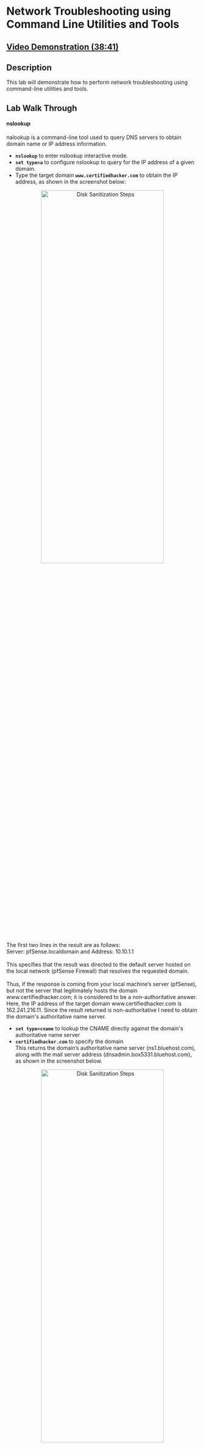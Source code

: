 <h1>Network Troubleshooting using Command Line Utilities and Tools</h1>

 ## [Video Demonstration (38:41)](https://drive.google.com/file/d/1ozfcxE80ODhxWV1-2v5EPMv1_uyHX-eD/view?usp=drive_link)

<h2>Description</h2>

This lab will demonstrate how to perform network troubleshooting using command-line utilities and tools.

## Lab Walk Through
#### nslookup 
nalookup is a command-line tool used to query DNS servers to obtain domain name or IP address information.
- **`nslookup`** to enter nslookup interactive mode.
- **`set type=a`** to configure nslookup to query for the IP address of a given domain.
- Type the target domain **`www.certifiedhacker.com`** to obtain the IP address, as shown in the screenshot below:

<p align="center"> <img src="https://i.imgur.com/J9Ntu90.png" height="50%" width="80%" alt="Disk Sanitization Steps"/>
<br />
<p align="left">The first two lines in the result are as follows:<br/>
 Server: pfSense.localdomain and Address: 10.10.1.1<br/>
<br/>
This specifies that the result was directed to the default server hosted on the local network (pfSense Firewall) that resolves the requested domain.<br/>
<br/>
Thus, if the response is coming from your local machine’s server (pfSense), but not the server that legitimately hosts the domain www.certifiedhacker.com; it is considered to be a non-authoritative answer. Here, the IP address of the target domain www.certifiedhacker.com is 162.241.216.11. Since the result returned is non-authoritative I need to obtain the domain's authoritative name server. <br/>

- **`set type=cname`** to lookup the CNAME directly against the domain's authoritative name server
- **`certifiedhacker.com`** to specify the domain<br/>
This returns the domain’s authoritative name server (ns1.bluehost.com), along with the mail server address (dnsadmin.box5331.bluehost.com), as shown in the screenshot below.<br/>

<p align="center"><img src="https://i.imgur.com/LoH6AcF.png" height="50%" width="80%" alt="Disk Sanitization Steps"/>
<br />

 - Since I have obtained the authoritative name server ns1.bluehost.com I can run **`set type=a`** to get the IP address of the server. The IP address is displayed below as 162.159.24.80:
<p align="center"> 
<img src="https://i.imgur.com/isf8qig.png" height="50%" width="80%" alt="Disk Sanitization Steps"/>
<br />
<p align="left"> The authoritative name server stores the records associated with the domain. Therefore, if an attacker can determine the authoritative name server (primary name server) and obtain its associated IP address, he/she might attempt to exploit the server to perform attacks such as DoS, DDoS, URL Redirection, etc.

#### tracert 
tracert can be used to view the hops that the packets made before reaching the destination.
- **`tracert certifiedhacker.com`** 
 <p align="center">
<img src="https://i.imgur.com/7QhMwE8.png" height="50%" width="80%" alt="Disk Sanitization Steps"/>
<br />

#### arp -a
- **`arp -a`** shows a list of IP addresses and their corresponding MAC addresses that the computer has recently communicated with.
<p align="center">
<img src="https://i.imgur.com/JbKAnHd.png" height="50%" width="80%" alt="Disk Sanitization Steps"/>
<br />

#### pathping
- pathping utility provides detailed information about the path characteristics from a specific host to a specific destination in a single picture by combining the ping and tracert/traceroute commands.
- **`pathping -n www.certifiedhacker.com`**
<p align="center">
<img src="https://i.imgur.com/IjpO2Km.png" height="50%" width="80%" alt="Disk Sanitization Steps"/>
<br />
<br />

<p align="center">
<br/>
<img src="https://i.imgur.com/rHWY0PS.png" height="50%" width="50%" alt="Disk Sanitization Steps"/>
<br />
<br />
<p align="center">
<br/>
<img src="https://i.imgur.com/4vy91SK.png" height="50%" width="50%" alt="Disk Sanitization Steps"/>
<br />
<br />


